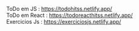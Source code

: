 ToDo em JS : https://todohitss.netlify.app/  <br>
ToDo em React : https://todoreacthitss.netlify.app/ <br>
Exercicios Js : https://exerciciosjs.netlify.app/ <br>
